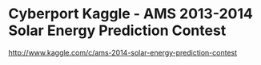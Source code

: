 Cyberport Kaggle - AMS 2013-2014 Solar Energy Prediction Contest
======

http://www.kaggle.com/c/ams-2014-solar-energy-prediction-contest
